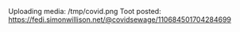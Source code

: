 Uploading media: /tmp/covid.png
Toot posted: https://fedi.simonwillison.net/@covidsewage/110684501704284699
